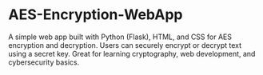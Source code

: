 # AES-Encryption-WebApp
A simple web app built with Python (Flask), HTML, and CSS for AES encryption and decryption. Users can securely encrypt or decrypt text using a secret key. Great for learning cryptography, web development, and cybersecurity basics.
